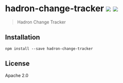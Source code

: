 # hadron-change-tracker [![][travis_img]][travis_url] [![][npm_img]][npm_url]

> Hadron Change Tracker

## Installation

```
npm install --save hadron-change-tracker
```

## License

Apache 2.0

[travis_img]: https://img.shields.io/travis/mongodb-js/hadron-change-tracker.svg?style=flat-square
[travis_url]: https://travis-ci.org/mongodb-js/hadron-change-tracker
[npm_img]: https://img.shields.io/npm/v/hadron-change-tracker.svg?style=flat-square
[npm_url]: https://www.npmjs.org/package/hadron-change-tracker
